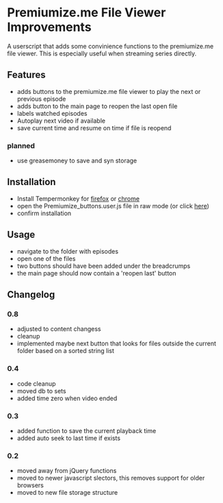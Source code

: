 # Premiumize.me File Viewer Improvements
A userscript that adds some convinience functions to the premiumize.me file viewer. This is especially useful when streaming series directly.
## Features
- adds buttons to the premiumize.me file viewer to play the next or previous episode
- adds button to the main page to reopen the last open file
- labels watched episodes
- Autoplay next video if available
- save current time and resume on time if file is reopend

### planned
  - use greasemoney to save and syn storage

## Installation
- Install Tempermonkey for [firefox](https://tampermonkey.net/?ext=dhdg&browser=firefox) or [chrome](https://tampermonkey.net/?ext=dhdg&browser=chrome)
- open the Premiumize_buttons.user.js file in raw mode (or click [here](https://github.com/xerg0n/premiumize_buttons/raw/master/Premiumize_buttons.user.js))
- confirm installation

## Usage
- navigate to the folder with episodes
- open one of the files
- two buttons should have been added under the breadcrumps 
- the main page should now contain a 'reopen last' button

## Changelog
### 0.8
* adjusted to content changess
* cleanup
* implemented maybe next button that looks for files outside the current folder based on a sorted string list
### 0.4
* code cleanup
* moved db to sets
* added time zero when video ended

### 0.3
* added function to save the current playback time
* added auto seek to last time if exists

### 0.2
* moved away from jQuery functions
* moved to newer javascript slectors, this removes support for older browsers
* moved to new file storage structure
